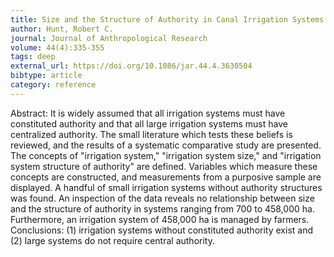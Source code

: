 ```yaml
---
title: Size and the Structure of Authority in Canal Irrigation Systems
author: Hunt, Robert C.
journal: Journal of Anthropological Research
volume: 44(4):335-355
tags: deep
external_url: https://doi.org/10.1086/jar.44.4.3630504
bibtype: article
category: reference
---
```

Abstract:  It is widely assumed that all irrigation systems must have constituted authority and that all large irrigation systems must have centralized authority. The small literature which tests these beliefs is reviewed, and the results of a systematic comparative study are presented. The concepts of "irrigation system," "irrigation system size," and "irrigation system structure of authority" are defined. Variables which measure these concepts are constructed, and measurements from a purposive sample are displayed. A handful of small irrigation systems without authority structures was found. An inspection of the data reveals no relationship between size and the structure of authority in systems ranging from 700 to 458,000 ha. Furthermore, an irrigation system of 458,000 ha is managed by farmers. Conclusions: (1) irrigation systems without constituted authority exist and (2) large systems do not require central authority. 
